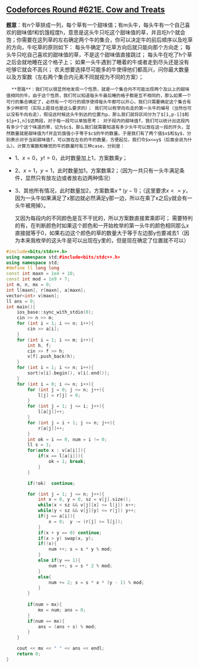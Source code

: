 ## [Codeforces Round #621](https://codeforces.com/contest/1307)[E. Cow and Treats](https://codeforces.com/contest/1307/problem/E)



​	 	**题意**：有n个草排成一列，每个草有一个甜味值；有m头牛，每头牛有一个自己喜欢的甜味值f和饥饿程度h，意思是这头牛只吃这个甜味值的草，并且吃h个就会饱；你需要在这列草的左右确定两个牛的集合，你可以决定牛的前后顺序以及吃草的方向，牛吃草的原则如下： 每头牛确定了吃草方向后就只能向那个方向走； 每头牛只吃自己喜欢的甜味值的草，不是这个甜味值直接跳过； 每头牛在吃了h个草之后会就地睡在这个格子上； 如果一头牛遇到了睡着的牛或者走到尽头还是没有吃够它就会不高兴；  农夫想要选择尽可能多的牛使得他们都高兴，问你最大数量以及方案数（左右两个集合内元素不同就视为不同的方案）；  

  	  **思路**：我们可以很显然地发现一个性质，就是一个集合内不可能出现两个及以上的甜味值相同的牛。由于这个性质，我们可以知道每头牛最后睡的格子都是互不相同的，那么如果一个可行的集合确定了，必然有一个可行的顺序使得每头牛都可以开心，我们只需要确定这个集合有多少种即可（实际上题目也是这么要求的）； 我们可以枚举向右走的第一头牛的编号（当然也可以没有牛向右走），假设这时候这头牛到达的位置为p，那么我们就将区间分为了$[1,p-1]$和$[p+1,n]$这两段，对于每一段可以单独思考； 对于段内的甜味值f，我们可以统计出这段内有多少个这个味道的草，记为$c$，那么我们就需要知道有多少头牛可以放在这一段的开头，显然数量就是甜味值为f并且饥饿值小于等于$c$的牛的数量。于是我们有了两个值$x$和$y$，分别表示对于当前甜味值f，可以放在左右的牛的数量，方便起见，我们令$x<=y$（后面会说为什么）。计算方案数和睡觉的牛的数量时有三种case，分别是：

* 1、$x=0，y!=0$，此时数量加上1，方案数乘$y$； 

* 2、$x=1，y=1$，此时数量加1，方案数乘2；（因为一共只有一头牛满足条件，显然只有放左边或者放右边两种情况） 

* 3、其他所有情况，此时数量加2，方案数乘$x*(y-1)$；（这里要求$x<=y$，因为一头牛如果满足了x那边就必然满足y那一边，所以在乘了x之后y就会有一头牛被用掉）。

  

  又因为每段内的不同颜色是互不干扰的，所以方案数直接累乘即可；  需要特判的有，在判断颜色时如果这个颜色和一开始枚举的第一头牛的颜色相同那么x直接就等于0，如果右边这个颜色的草的数量大于等于左边那y也要减去1（因为本来我枚举的这头牛是可以出现在y里的，但是现在确定了位置就不可以）

```cpp
#include<bits/stdc++.h>
using namespace std;#include<bits/stdc++.h>
using namespace std;
#define ll long long
const int maxn = 1e4 + 10;
const int mod = 1e9 + 7;
int m, n, mx = 0;
int l[maxn], r[maxn], a[maxn];
vector<int> v[maxn];
ll ans = 0;
int main(){
    ios_base::sync_with_stdio(0);
    cin >> n >> m;
    for (int i = 1; i <= n; i++){
        cin >> a[i];
    }
    for (int i = 1; i <= m; i++){
        int h, f;
        cin >> f >> h;
        v[f].push_back(h);
    }
    for (int i = 1; i <= n; i++){
        sort(v[i].begin(), v[i].end());
    }
    for (int i = 0; i <= n; i++){
        for (int j = 0; j <= n; j++){
            l[j] = r[j] = 0;
        }
        for (int j = 1; j <= i; j++){
            l[a[j]]++;
        }
        for (int j = i + 1; j <= n; j++){
            r[a[j]]++;
        }
        int ok = i == 0, num = i != 0;
        ll s = 1;
        for(auto x : v[a[i]]){
            if(x == l[a[i]]){
                ok = 1; break;
            }
        }

        if(!ok)  continue;

        for (int j = 1; j <= n; j++){
            int x = 0, y = 0, sz = v[j].size();
            while(x < sz && v[j][x] <= l[j]) x++;
            while(y < sz && v[j][y] <= r[j]) y++;
            if(j == a[i]){  
                x = 0;  y -= (r[j] >= l[j]);
            }
            if(x + y == 0) continue;
            if(x > y) swap(x, y);
            if(!x){
                num ++; s = s * y % mod;
            }
            else if(y == 1){
                num ++; s = s * 2 % mod;
            }
            else{
                num += 2; s = s * x * (y - 1) % mod;
            }
        }
        
        if(num > mx){
            mx = num; ans = 0;
        }
        if(num == mx){
            ans = (ans + s) % mod;
        }
    }

    cout << mx << " " << ans << endl;
    return 0;
}
```